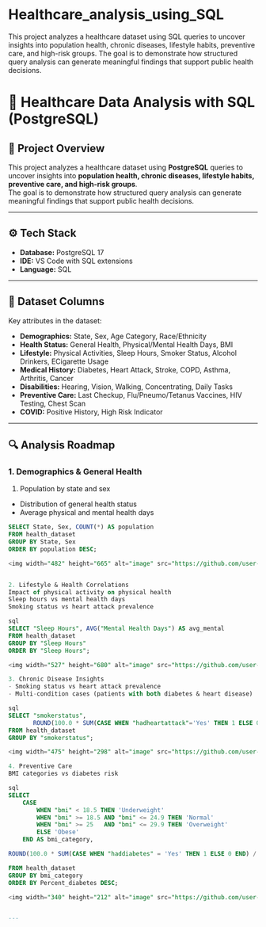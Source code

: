 # Healthcare_analysis_using_SQL
This project analyzes a healthcare dataset using SQL queries to uncover insights into population health, chronic diseases, lifestyle habits, preventive care, and high-risk groups.   The goal is to demonstrate how structured query analysis can generate meaningful findings that support public health decisions.

# 🏥 Healthcare Data Analysis with SQL (PostgreSQL)

## 📌 Project Overview
This project analyzes a healthcare dataset using **PostgreSQL** queries to uncover insights into **population health, chronic diseases, lifestyle habits, preventive care, and high-risk groups**.  
The goal is to demonstrate how structured query analysis can generate meaningful findings that support public health decisions.

---

## ⚙️ Tech Stack
- **Database:** PostgreSQL 17
- **IDE:** VS Code with SQL extensions
- **Language:** SQL

---

## 📂 Dataset Columns
Key attributes in the dataset:
- **Demographics:** State, Sex, Age Category, Race/Ethnicity  
- **Health Status:** General Health, Physical/Mental Health Days, BMI  
- **Lifestyle:** Physical Activities, Sleep Hours, Smoker Status, Alcohol Drinkers, ECigarette Usage  
- **Medical History:** Diabetes, Heart Attack, Stroke, COPD, Asthma, Arthritis, Cancer  
- **Disabilities:** Hearing, Vision, Walking, Concentrating, Daily Tasks  
- **Preventive Care:** Last Checkup, Flu/Pneumo/Tetanus Vaccines, HIV Testing, Chest Scan  
- **COVID:** Positive History, High Risk Indicator  

---

## 🔍 Analysis Roadmap

### 1. Demographics & General Health
1. Population by state and sex  
- Distribution of general health status  
- Average physical and mental health days  

```sql
SELECT State, Sex, COUNT(*) AS population
FROM health_dataset
GROUP BY State, Sex
ORDER BY population DESC;

<img width="482" height="665" alt="image" src="https://github.com/user-attachments/assets/8628d401-56dc-4c7e-b658-5141f61b88d7" />


2. Lifestyle & Health Correlations
Impact of physical activity on physical health
Sleep hours vs mental health days
Smoking status vs heart attack prevalence

sql
SELECT "Sleep Hours", AVG("Mental Health Days") AS avg_mental
FROM health_dataset
GROUP BY "Sleep Hours"
ORDER BY "Sleep Hours";

<img width="527" height="680" alt="image" src="https://github.com/user-attachments/assets/48430657-5310-4073-acbc-78a2b731fcc9" />

3. Chronic Disease Insights
- Smoking status vs heart attack prevalence
- Multi-condition cases (patients with both diabetes & heart disease)

sql
SELECT "smokerstatus",
       ROUND(100.0 * SUM(CASE WHEN "hadheartattack"='Yes' THEN 1 ELSE 0 END)/COUNT(*),2) AS heart_attack_pct
FROM health_dataset
GROUP BY "smokerstatus";

<img width="475" height="298" alt="image" src="https://github.com/user-attachments/assets/ff45a9c9-ec13-4494-b7fd-a34d3eab9d90" />

4. Preventive Care
BMI categories vs diabetes risk

sql
SELECT
    CASE
        WHEN "bmi" < 18.5 THEN 'Underweight'
        WHEN "bmi" >= 18.5 AND "bmi" <= 24.9 THEN 'Normal'
        WHEN "bmi" >= 25   AND "bmi" <= 29.9 THEN 'Overweight'
        ELSE 'Obese'
    END AS bmi_category,

ROUND(100.0 * SUM(CASE WHEN "haddiabetes" = 'Yes' THEN 1 ELSE 0 END) / COUNT(*),2) AS Percent_diabetes

FROM health_dataset
GROUP BY bmi_category
ORDER BY Percent_diabetes DESC;

<img width="340" height="212" alt="image" src="https://github.com/user-attachments/assets/eb59b307-dcdf-4f70-95dd-6247b2196c54" />


---



